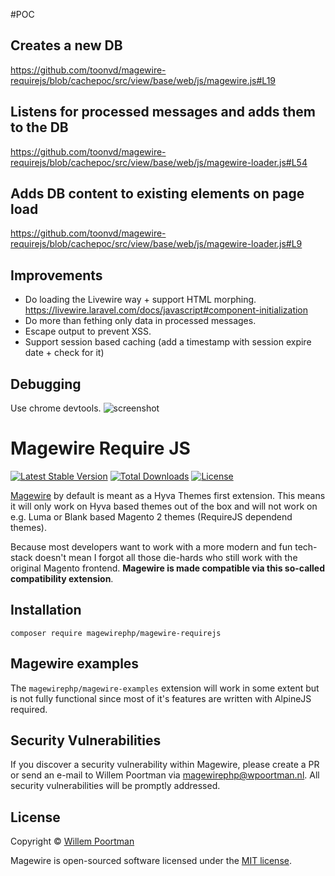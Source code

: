 #POC

## Creates a new DB
https://github.com/toonvd/magewire-requirejs/blob/cachepoc/src/view/base/web/js/magewire.js#L19

## Listens for processed messages and adds them to the DB
https://github.com/toonvd/magewire-requirejs/blob/cachepoc/src/view/base/web/js/magewire-loader.js#L54

## Adds DB content to existing elements on page load
https://github.com/toonvd/magewire-requirejs/blob/cachepoc/src/view/base/web/js/magewire-loader.js#L9

## Improvements
- Do loading the Livewire way + support HTML morphing.
  https://livewire.laravel.com/docs/javascript#component-initialization
- Do more than fething only data in processed messages.
- Escape output to prevent XSS.
- Support session based caching (add a timestamp with session expire date + check for it)

## Debugging
Use chrome devtools.
![screenshot](https://ctrlv.link/shots/2024/10/21/0Mvu.png)




# Magewire Require JS
[![Latest Stable Version](http://poser.pugx.org/magewirephp/magewire-requirejs/v)](https://packagist.org/packages/magewirephp/magewire-requirejs)
[![Total Downloads](http://poser.pugx.org/magewirephp/magewire-requirejs/downloads)](https://packagist.org/packages/magewirephp/magewire-requirejs)
[![License](http://poser.pugx.org/magewirephp/magewire-requirejs/license)](https://packagist.org/packages/magewirephp/magewire)

[Magewire](https://github.com/magewirephp/magewire) by default is meant as a Hyva Themes first extension. This means it
will only work on Hyva based themes out of the box and will not work on e.g. Luma or Blank based Magento 2 themes
(RequireJS dependend themes).

Because most developers want to work with a more modern and fun tech-stack doesn't mean I forgot all those die-hards
who still work with the original Magento frontend. **Magewire is made compatible via this so-called compatibility extension**.

## Installation
```
composer require magewirephp/magewire-requirejs
```

## Magewire examples
The ```magewirephp/magewire-examples``` extension will work in some extent but is not fully functional since most of
it's features are written with AlpineJS required.

## Security Vulnerabilities
If you discover a security vulnerability within Magewire, please create a PR or send an e-mail to Willem Poortman via
[magewirephp@wpoortman.nl](mailto:magewirephp@wpoortman.nl). All security vulnerabilities will be promptly addressed.

## License
Copyright © [Willem Poortman](https://github.com/wpoortman)

Magewire is open-sourced software licensed under the [MIT license](LICENSE.md).

